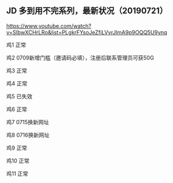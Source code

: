 ## JD 多到用不完系列，最新状况（20190721）

https://www.youtube.com/watch?v=SIbwXCHrLRo&list=PLgkrFYsoJeZfiLVyrJlmA9p9OQQ5U9ynq

鸡1  正常

鸡2  0709新增门槛（邀请码必填），注册后联系管理员可获50G

鸡3  正常

鸡4  正常

鸡5  已失效

鸡6  正常

鸡7  0715换新网址

鸡8  0716换新网址

鸡9  正常

鸡10 正常

鸡11 正常
